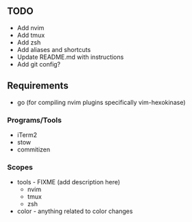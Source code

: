 ## TODO
- Add nvim
- Add tmux
- Add zsh
- Add aliases and shortcuts
- Update README.md with instructions
- Add git config?

## Requirements
- go (for compiling nvim plugins specifically vim-hexokinase)

### Programs/Tools
- iTerm2
- stow
- commitizen

### Scopes
- tools - FIXME (add description here)
  - nvim
  - tmux
  - zsh
- color - anything related to color changes
